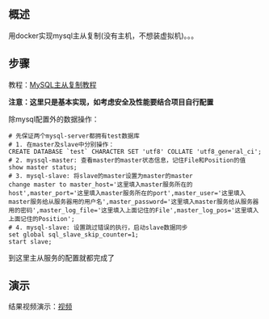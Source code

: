 ## 概述
用docker实现mysql主从复制(没有主机，不想装虚拟机)。。。

## 步骤
教程：[MySQL主从复制教程](https://www.iwenco.xyz/index.php/archives/mysql%E4%B8%BB%E4%BB%8E%E5%A4%8D%E5%88%B6%E6%95%99%E7%A8%8B.html)

**注意：这里只是基本实现，如考虑安全及性能要结合项目自行配置**

除mysql配置外的数据操作：
```mysql
# 先保证两个mysql-server都拥有test数据库
# 1. 在master及slave中分别操作：
CREATE DATABASE `test` CHARACTER SET 'utf8' COLLATE 'utf8_general_ci';
# 2. myssql-master: 查看master的master状态信息，记住File和Position的值
show master status;
# 3. mysql-slave: 将slave的master设置为master的master
change master to master_host='这里填入master服务所在的host',master_port='这里填入master服务所在的port',master_user='这里填入master服务给从服务器用的用户名',master_password='这里填入master服务给从服务器用的密码',master_log_file='这里填入上面记住的File',master_log_pos='这里填入上面记住的Position';
# 4. mysql-slave: 设置跳过错误的执行，启动slave数据同步
set global sql_slave_skip_counter=1;
start slave;
```

到这里主从服务的配置就都完成了

## 演示
结果视频演示：[视频](./主从复制.wmv)
